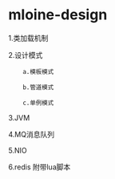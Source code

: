 # mloine-design


1.类加载机制

2.设计模式

        a.模板模式
        
        b.管道模式
        
        c.单例模式
 3.JVM
 
 4.MQ消息队列
 
 5.NIO
 
 6.redis 附带lua脚本

